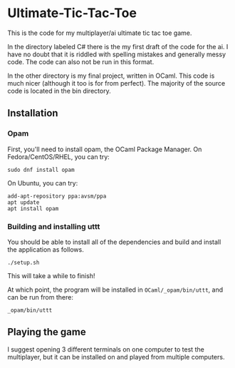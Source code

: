 # Ultimate-Tic-Tac-Toe

This is the code for my multiplayer/ai ultimate tic tac toe game.

In the directory labeled C# there is the my first draft of the code
for the ai. I have no doubt that it is riddled with spelling mistakes
and generally messy code. The code can also not be run in this format.

In the other directory is my final project, written in OCaml. This
code is much nicer (although it too is for from perfect). The majority
of the source code is located in the bin directory.

## Installation

### Opam

First, you'll need to install opam, the OCaml Package Manager.  On
Fedora/CentOS/RHEL, you can try:

```
sudo dnf install opam
```

On Ubuntu, you can try:

```
add-apt-repository ppa:avsm/ppa
apt update
apt install opam
```

### Building and installing uttt

You should be able to install all of the dependencies and build and
install the application as follows.

```
./setup.sh
```

This will take a while to finish!

At which point, the program will be installed in
`OCaml/_opam/bin/uttt`, and can be run from there:

```
_opam/bin/uttt
```

## Playing the game

I suggest opening 3 different terminals on one computer to test the
multiplayer, but it can be installed on and played from multiple
computers.
